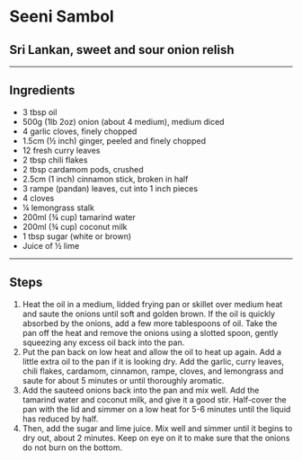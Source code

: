 # Seeni Sambol

## Sri Lankan, sweet and sour onion relish

---

## Ingredients

* 3 tbsp oil
* 500g (1lb 2oz) onion (about 4 medium), medium diced
* 4 garlic cloves, finely chopped
* 1.5cm (½ inch) ginger, peeled and finely chopped
* 12 fresh curry leaves
* 2 tbsp chili flakes
* 2 tbsp cardamom pods, crushed
* 2.5cm (1 inch) cinnamon stick, broken in half
* 3 rampe (pandan) leaves, cut into 1 inch pieces
* 4 cloves
* ¼ lemongrass stalk
* 200ml (¾ cup) tamarind water
* 200ml (¾ cup) coconut milk
* 1 tbsp sugar (white or brown)
* Juice of ½ lime

---

## Steps

1.  Heat the oil in a medium, lidded frying pan or skillet over medium heat and saute the onions until soft and golden brown. If the oil is quickly absorbed by the onions, add a few more tablespoons of oil. Take the pan off the heat and remove the onions using a slotted spoon, gently squeezing any excess oil back into the pan.
2.  Put the pan back on low heat and allow the oil to heat up again. Add a little extra oil to the pan if it is looking dry. Add the garlic, curry leaves, chili flakes, cardamom, cinnamon, rampe, cloves, and lemongrass and saute for about 5 minutes or until thoroughly aromatic.
3.  Add the sauteed onions back into the pan and mix well. Add the tamarind water and coconut milk, and give it a good stir. Half-cover the pan with the lid and simmer on a low heat for 5-6 minutes until the liquid has reduced by half.
4.  Then, add the sugar and lime juice. Mix well and simmer until it begins to dry out, about 2 minutes. Keep on eye on it to make sure that the onions do not burn on the bottom.
